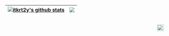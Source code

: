 | <a href="https://github.com/anuraghazra/github-readme-stats"><img align="center" src="https://github-readme-stats.vercel.app/api?username=itkrt2y&show_icons=true&include_all_commits=true&count_private=true&theme=algolia" alt="itkrt2y's github stats" /></a> | <a href="https://github.com/anuraghazra/github-readme-stats"><img align="center" src="https://github-readme-stats.vercel.app/api/top-langs/?username=itkrt2y&theme=algolia" /></a> |
| ------------- | ------------- |

<br/>

<a href="https://twitter.com/itkrt2y" title="itkrt2y's twitter">
  <img align="right" alt="Tatsuya Itakura | Twitter" width="21px" src="https://raw.githubusercontent.com/anuraghazra/anuraghazra/master/assets/twitter.svg" />
</a>

